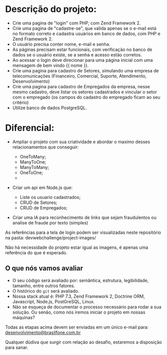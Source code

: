 # Descrição do projeto:

- Crie uma pagina de "login" com PHP, com Zend Framework 2. 
- Crie uma pagina de "cadastre-se", que valida apenas se o e-mail está no formato correto e cadastra usuários em banco de dados, com PHP e Zend Framework 2. 
- O usuário precisa conter nome, e-mail e senha.
- As páginas precisam estar funcionais, com verificação no banco de dados se o usuário existe, se a senha e acesso estão corretos.
- Ao acessar o login deve direcionar para uma página inicial com uma mensagem de bem vindo {{ nome }}.
- Crie uma pagina para cadastro de Setores, simulando uma empresa de telecomunicações (Financeiro, Comercial, Suporte, Atendimento, Desenvolvimento)
- Crie uma pagina para cadastro de Empregados da empresa, nesse mesmo cadastro, deve listar os setores cadastrados e vincular o setor com o empregado (os campos do cadastro do empregado ficam ao seu critério)
- Utilize banco de dados PostgreSQL.

# Diferencial:

- Ampliar o projeto com sua criatividade e abordar o maximo desses relacionamentos que conseguir:
  - OneToMany;
  - ManyToOne;
  - ManyToMany;
  - OneToOne;
  - 
- Criar um api em Node.js que:
  - Liste os usuario cadastrados;
  - CRUD de Setores;
  - CRUD de Empregados;
 
- Criar uma IA para reconhecimento de links que sejam fraudulentos ou analise de fraude por texto (simples)


As referências para a tela de login podem ser visualizadas neste repositório na pasta: 
devwebchallenge/project-images/

Não há necessidade do projeto estar igual as imagens, é apenas uma referência do que é esperado. 


## O que nós vamos avaliar

- O seu código será avaliado por: semântica, estrutura, legibilidade, tamanho, entre outros fatores.
- O histórico do `git` será avaliado.
- Nossa stack atual é: PHP 7.3, Zend Framework 2, Doctrine ORM, Javascript, Node.js, PostGreSQL, Linux. 
- Não se esqueça de documentar o processo necessário para rodar a sua solução. Ou senão, como nós iremos iniciar o projeto em nossas máquinas?

Todas as etapas acima devem ser enviadas em um único e-mail para: desenvolvimento@brasilfone.com.br

Qualquer dúdiva que surgir com relação ao desafio, estaremos a disposição para sanar. 
